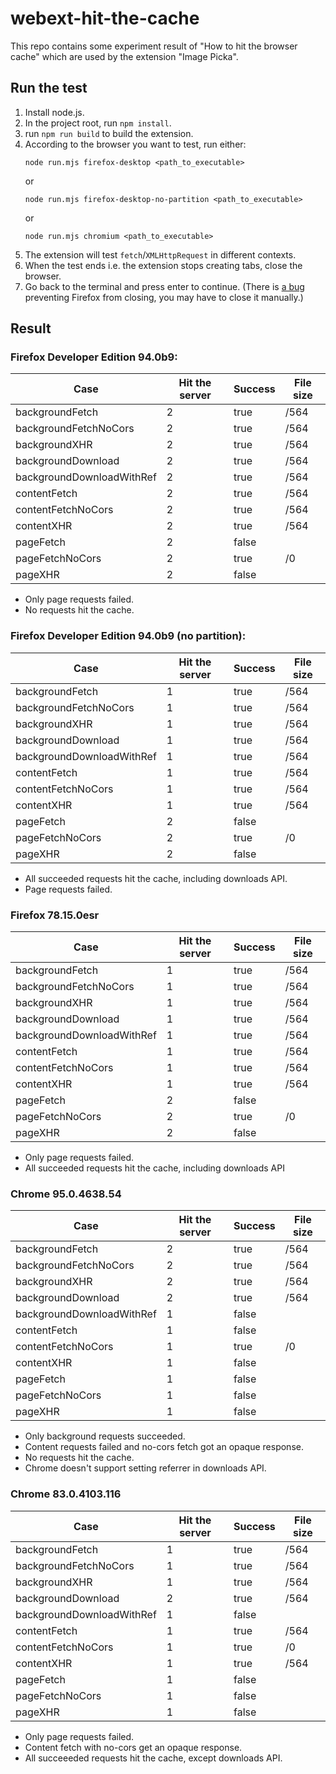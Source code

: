 webext-hit-the-cache
====================

This repo contains some experiment result of "How to hit the browser cache" which are used by the extension "Image Picka".

Run the test
------------

1. Install node.js.
2. In the project root, run `npm install`.
3. run `npm run build` to build the extension.
4. According to the browser you want to test, run either:
   ```
   node run.mjs firefox-desktop <path_to_executable>
   ```
   or
   ```
   node run.mjs firefox-desktop-no-partition <path_to_executable>
   ```
   or 
   ```
   node run.mjs chromium <path_to_executable>
   ```
5. The extension will test `fetch`/`XMLHttpRequest` in different contexts.
6. When the test ends i.e. the extension stops creating tabs, close the browser.
7. Go back to the terminal and press enter to continue. (There is [a bug](https://github.com/mozilla/web-ext/issues/1569) preventing Firefox from closing, you may have to close it manually.)

Result
-------

### Firefox Developer Edition 94.0b9:

| Case                      | Hit the server | Success | File size |
| ------------------------- | -------------- | ------- | --------- |
| backgroundFetch           | 2              | true    | /564      |
| backgroundFetchNoCors     | 2              | true    | /564      |
| backgroundXHR             | 2              | true    | /564      |
| backgroundDownload        | 2              | true    | /564      |
| backgroundDownloadWithRef | 2              | true    | /564      |
| contentFetch              | 2              | true    | /564      |
| contentFetchNoCors        | 2              | true    | /564      |
| contentXHR                | 2              | true    | /564      |
| pageFetch                 | 2              | false   |           |
| pageFetchNoCors           | 2              | true    | /0        |
| pageXHR                   | 2              | false   |           |

* Only page requests failed.
* No requests hit the cache.

### Firefox Developer Edition 94.0b9 (no partition):

| Case                      | Hit the server | Success | File size |
| ------------------------- | -------------- | ------- | --------- |
| backgroundFetch           | 1              | true    | /564      |
| backgroundFetchNoCors     | 1              | true    | /564      |
| backgroundXHR             | 1              | true    | /564      |
| backgroundDownload        | 1              | true    | /564      |
| backgroundDownloadWithRef | 1              | true    | /564      |
| contentFetch              | 1              | true    | /564      |
| contentFetchNoCors        | 1              | true    | /564      |
| contentXHR                | 1              | true    | /564      |
| pageFetch                 | 2              | false   |           |
| pageFetchNoCors           | 2              | true    | /0        |
| pageXHR                   | 2              | false   |           |

* All succeeded requests hit the cache, including downloads API.
* Page requests failed.

### Firefox 78.15.0esr

| Case                      | Hit the server | Success | File size |
| ------------------------- | -------------- | ------- | --------- |
| backgroundFetch           | 1              | true    | /564      |
| backgroundFetchNoCors     | 1              | true    | /564      |
| backgroundXHR             | 1              | true    | /564      |
| backgroundDownload        | 1              | true    | /564      |
| backgroundDownloadWithRef | 1              | true    | /564      |
| contentFetch              | 1              | true    | /564      |
| contentFetchNoCors        | 1              | true    | /564      |
| contentXHR                | 1              | true    | /564      |
| pageFetch                 | 2              | false   |           |
| pageFetchNoCors           | 2              | true    | /0        |
| pageXHR                   | 2              | false   |           |

* Only page requests failed.
* All succeeded requests hit the cache, including downloads API

### Chrome 95.0.4638.54

| Case                      | Hit the server | Success | File size |
| ------------------------- | -------------- | ------- | --------- |
| backgroundFetch           | 2              | true    | /564      |
| backgroundFetchNoCors     | 2              | true    | /564      |
| backgroundXHR             | 2              | true    | /564      |
| backgroundDownload        | 2              | true    | /564      |
| backgroundDownloadWithRef | 1              | false   |           |
| contentFetch              | 1              | false   |           |
| contentFetchNoCors        | 1              | true    | /0        |
| contentXHR                | 1              | false   |           |
| pageFetch                 | 1              | false   |           |
| pageFetchNoCors           | 1              | false   |           |
| pageXHR                   | 1              | false   |           |

* Only background requests succeeded.
* Content requests failed and no-cors fetch got an opaque response.
* No requests hit the cache.
* Chrome doesn't support setting referrer in downloads API.

### Chrome 83.0.4103.116

| Case                      | Hit the server | Success | File size |
| ------------------------- | -------------- | ------- | --------- |
| backgroundFetch           | 1              | true    | /564      |
| backgroundFetchNoCors     | 1              | true    | /564      |
| backgroundXHR             | 1              | true    | /564      |
| backgroundDownload        | 2              | true    | /564      |
| backgroundDownloadWithRef | 1              | false   |           |
| contentFetch              | 1              | true    | /564      |
| contentFetchNoCors        | 1              | true    | /0        |
| contentXHR                | 1              | true    | /564      |
| pageFetch                 | 1              | false   |           |
| pageFetchNoCors           | 1              | false   |           |
| pageXHR                   | 1              | false   |           |

* Only page requests failed.
* Content fetch with no-cors get an opaque response.
* All succeeeded requests hit the cache, except downloads API.
